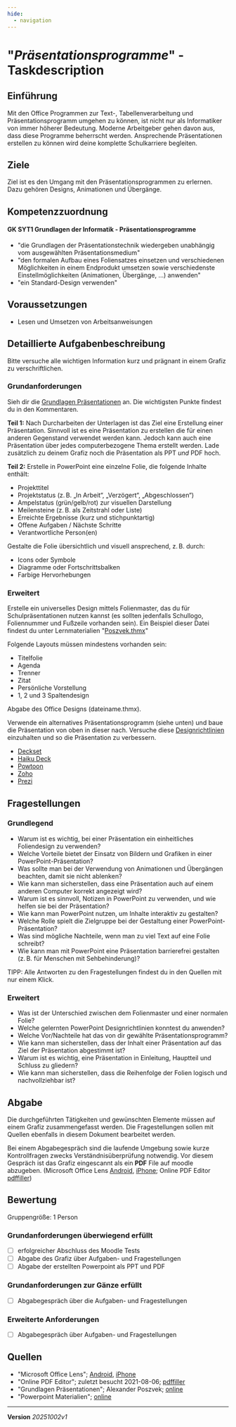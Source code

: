 ```yaml
---
hide:
  - navigation
---
```


# "*Präsentationsprogramme*" - Taskdescription

## Einführung
Mit den Office Programmen zur Text-, Tabellenverarbeitung und Präsentationsprogramm umgehen zu können, ist nicht nur als Informatiker von immer höherer Bedeutung. Moderne Arbeitgeber gehen davon aus, dass diese Programme beherrscht werden. Ansprechende Präsentationen erstellen zu können wird deine komplette Schulkarriere begleiten.

## Ziele
Ziel ist es den Umgang mit den Präsentationsprogrammen zu erlernen. Dazu gehören Designs, Animationen und Übergänge.

## Kompetenzzuordnung

#### GK SYT1 Grundlagen der Informatik - Präsentationsprogramme

* "die Grundlagen der Präsentationstechnik wiedergeben unabhängig vom ausgewählten Präsentationsmedium"
* "den formalen Aufbau eines Foliensatzes einsetzen und verschiedenen Möglichkeiten in einem Endprodukt umsetzen sowie verschiedenste Einstellmöglichkeiten (Animationen, Übergänge, …) anwenden"
* "ein Standard-Design verwenden"

## Voraussetzungen

* Lesen und Umsetzen von Arbeitsanweisungen

## Detaillierte Aufgabenbeschreibung
Bitte versuche alle wichtigen Information kurz und prägnant in einem Grafiz zu verschriftlichen.

### Grundanforderungen
Sieh dir die [Grundlagen Präsentationen](https://elearning.tgm.ac.at/mod/folder/view.php?id=4629) an. Die wichtigsten Punkte findest du in den Kommentaren.

**Teil 1:** Nach Durcharbeiten der Unterlagen ist das Ziel eine Erstellung einer Präsentation. Sinnvoll ist es eine Präsentation zu erstellen die für einen anderen Gegenstand verwendet werden kann. Jedoch kann auch eine Präsentation über jedes computerbezogene Thema erstellt werden. Lade zusätzlich zu deinem Grafiz noch die Präsentation als PPT *und* PDF hoch.

**Teil 2:** Erstelle in PowerPoint eine einzelne Folie, die folgende Inhalte enthält:

- Projekttitel
- Projektstatus (z. B. „In Arbeit“, „Verzögert“, „Abgeschlossen“)
- Ampelstatus (grün/gelb/rot) zur visuellen Darstellung
- Meilensteine (z. B. als Zeitstrahl oder Liste)
- Erreichte Ergebnisse (kurz und stichpunktartig)
- Offene Aufgaben / Nächste Schritte
- Verantwortliche Person(en)

Gestalte die Folie übersichtlich und visuell ansprechend, z. B. durch:

- Icons oder Symbole
- Diagramme oder Fortschrittsbalken
- Farbige Hervorhebungen

### Erweitert

Erstelle ein universelles Design mittels Folienmaster, das du für Schulpräsentationen nutzen kannst (es sollten jedenfalls Schullogo, Foliennummer und Fußzeile vorhanden sein). Ein Beispiel dieser Datei findest du unter Lernmaterialien "[Poszvek.thmx](https://elearning.tgm.ac.at/pluginfile.php/61421/mod_folder/content/0/Poszvek.thmx)"

Folgende Layouts müssen mindestens vorhanden sein:

- Titelfolie
- Agenda
- Trenner
- Zitat
- Persönliche Vorstellung
- 1, 2 und 3 Spaltendesign

Abgabe des Office Designs (dateiname.thmx).

Verwende ein alternatives Präsentationsprogramm (siehe unten) und baue die Präsentation von oben in dieser nach. Versuche diese [Designrichtlinien](https://www.shutterstock.com/de/blog/ansprechende-powerpoint-praesentationen) einzuhalten und so die Präsentation zu verbessern.

- [Deckset](https://www.deckset.com/)
- [Haiku Deck](https://www.haikudeck.com/)
- [Powtoon](https://www.powtoon.com/)
- [Zoho](https://www.zoho.com/de/show/)
- [Prezi](https://prezi.com/de/)


## Fragestellungen

### Grundlegend

* Warum ist es wichtig, bei einer Präsentation ein einheitliches Foliendesign zu verwenden?
* Welche Vorteile bietet der Einsatz von Bildern und Grafiken in einer PowerPoint-Präsentation?
* Was sollte man bei der Verwendung von Animationen und Übergängen beachten, damit sie nicht ablenken?
* Wie kann man sicherstellen, dass eine Präsentation auch auf einem anderen Computer korrekt angezeigt wird?
* Warum ist es sinnvoll, Notizen in PowerPoint zu verwenden, und wie helfen sie bei der Präsentation?
* Wie kann man PowerPoint nutzen, um Inhalte interaktiv zu gestalten?
* Welche Rolle spielt die Zielgruppe bei der Gestaltung einer PowerPoint-Präsentation?
* Was sind mögliche Nachteile, wenn man zu viel Text auf eine Folie schreibt?
* Wie kann man mit PowerPoint eine Präsentation barrierefrei gestalten (z. B. für Menschen mit Sehbehinderung)?

TIPP: Alle Antworten zu den Fragestellungen findest du in den Quellen mit nur einem Klick.

### Erweitert

* Was ist der Unterschied zwischen dem Folienmaster und einer normalen Folie?
* Welche gelernten PowerPoint Designrichtlinien konntest du anwenden?
* Welche Vor/Nachteile hat das von dir gewählte Präsentationsprogramm?
* Wie kann man sicherstellen, dass der Inhalt einer Präsentation auf das Ziel der Präsentation abgestimmt ist?
* Warum ist es wichtig, eine Präsentation in Einleitung, Hauptteil und Schluss zu gliedern?
* Wie kann man sicherstellen, dass die Reihenfolge der Folien logisch und nachvollziehbar ist?

## Abgabe
Die durchgeführten Tätigkeiten und gewünschten Elemente müssen auf einem Grafiz zusammengefasst werden. Die Fragestellungen sollen mit Quellen ebenfalls in diesem Dokument bearbeitet werden.

Bei einem Abgabegespräch sind die laufende Umgebung sowie kurze Kontrollfragen zwecks Verständnisüberprüfung notwendig. Vor diesem Gespräch ist das Grafiz eingescannt als ein **PDF** File auf moodle abzugeben. (Microsoft Office Lens [Android](https://play.google.com/store/apps/details?id=com.microsoft.office.officelens&hl=de_AT&gl=US), [iPhone](https://apps.apple.com/at/app/microsoft-office-lens-pdf-scan/id975925059); Online PDF Editor [pdffiller](https://www.pdffiller.com/de/))

## Bewertung
Gruppengröße: 1 Person
### Grundanforderungen **überwiegend erfüllt**
- [ ] erfolgreicher Abschluss des Moodle Tests
- [ ] Abgabe des Grafiz über Aufgaben- und Fragestellungen
- [ ] Abgabe der erstellten Powerpoint als PPT und PDF
### Grundanforderungen **zur Gänze erfüllt**
- [ ] Abgabegespräch über die Aufgaben- und Fragestellungen
### Erweiterte Anforderungen

- [ ] Abgabegespräch über Aufgaben- und Fragestellungen

## Quellen
* "Microsoft Office Lens";  [Android](https://play.google.com/store/apps/details?id=com.microsoft.office.officelens&hl=de_AT&gl=US), [iPhone](https://apps.apple.com/at/app/microsoft-office-lens-pdf-scan/id975925059)
* "Online PDF Editor"; zuletzt besucht 2021-08-06; [pdffiller](https://www.pdffiller.com/de/)
* "Grundlagen Präsentationen"; Alexander Poszvek; [online](https://elearning.tgm.ac.at/mod/folder/view.php?id=4629)
* "Powerpoint Materialien"; [online](https://elearning.tgm.ac.at/mod/folder/view.php?id=4629)

---
**Version** *20251002v1*
